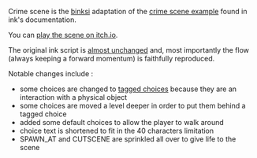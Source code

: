 Crime scene is the [binksi](https://smwhr.itch.io/binksi) adaptation of the [crime scene example](https://github.com/inkle/ink/blob/master/Documentation/WritingWithInk.md#7-long-example-crime-scene) found in ink's documentation.

You can [play the scene on itch.io](https://smwhr.itch.io/crime-scene).

The original ink script is [almost unchanged](https://gist.github.com/smwhr/7de51aba40e91d0ee77cb9858d5771ef/revisions) and, most importantly the flow (always keeping a forward momentum) is faithfully reproduced.

Notable changes include :
- some choices are changed to [tagged choices](https://smwhr.github.io/binksi/docs/binksi-syntax.html) because they are an interaction with a physical object
- some choices are moved a level deeper in order to put them behind a tagged choice
- added some default choices to allow the player to walk around
- choice text is shortened to fit in the 40 characters limitation
- SPAWN_AT and CUTSCENE are sprinkled all over to give life to the scene

